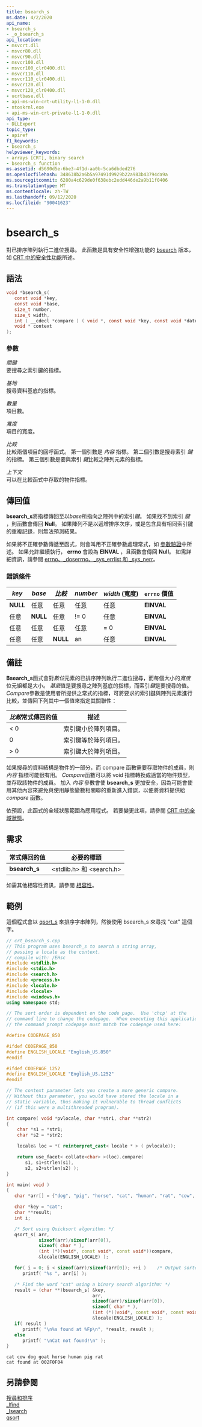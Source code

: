 ```yaml
---
title: bsearch_s
ms.date: 4/2/2020
api_name:
- bsearch_s
- _o_bsearch_s
api_location:
- msvcrt.dll
- msvcr80.dll
- msvcr90.dll
- msvcr100.dll
- msvcr100_clr0400.dll
- msvcr110.dll
- msvcr110_clr0400.dll
- msvcr120.dll
- msvcr120_clr0400.dll
- ucrtbase.dll
- api-ms-win-crt-utility-l1-1-0.dll
- ntoskrnl.exe
- api-ms-win-crt-private-l1-1-0.dll
api_type:
- DLLExport
topic_type:
- apiref
f1_keywords:
- bsearch_s
helpviewer_keywords:
- arrays [CRT], binary search
- bsearch_s function
ms.assetid: d5690d5e-6be3-4f1d-aa0b-5ca6dbded276
ms.openlocfilehash: 348638b2a6b5a97491d9929b22a983b43794da9a
ms.sourcegitcommit: 6280a4c629de0f638ebc2edd446de2a9b11f0406
ms.translationtype: MT
ms.contentlocale: zh-TW
ms.lasthandoff: 09/12/2020
ms.locfileid: "90041623"
---
```

# <a name="bsearch_s"></a>bsearch_s

對已排序陣列執行二進位搜尋。 此函數是具有安全性增強功能的 [bsearch](bsearch.md) 版本，如 [CRT 中的安全性功能](../../c-runtime-library/security-features-in-the-crt.md)所述。

## <a name="syntax"></a>語法

```C
void *bsearch_s(
   const void *key,
   const void *base,
   size_t number,
   size_t width,
   int ( __cdecl *compare ) ( void *, const void *key, const void *datum),
   void * context
);
```

### <a name="parameters"></a>參數

*關鍵*\
要搜尋之索引鍵的指標。

*基地*\
搜尋資料基底的指標。

*數量*\
項目數。

*寬度*\
項目的寬度。

*比較*\
比較兩個項目的回呼函式。 第一個引數是 *內容* 指標。 第二個引數是搜尋索引 *鍵* 的指標。 第三個引數是要與索引 *鍵*比較之陣列元素的指標。

*上下文*\
可以在比較函式中存取的物件指標。

## <a name="return-value"></a>傳回值

**bsearch_s**將指標傳回至以*base*所指向之陣列中的索引*鍵*。 如果找不到索引 *鍵* ，則函數會傳回 **Null**。 如果陣列不是以遞增排序次序，或是包含具有相同索引鍵的重複記錄，則無法預測結果。

如果將不正確參數傳遞至函式，則會叫用不正確參數處理常式，如 [參數驗證](../../c-runtime-library/parameter-validation.md)中所述。 如果允許繼續執行， **errno** 會設為 **EINVAL** ，且函數會傳回 **Null**。 如需詳細資訊，請參閱 [errno、_doserrno、_sys_errlist 和 _sys_nerr](../../c-runtime-library/errno-doserrno-sys-errlist-and-sys-nerr.md)。

### <a name="error-conditions"></a>錯誤條件

|*key*|*base*|*比較*|*number*|*width* (寬度)|**`errno`** 價值|
|-|-|-|-|-|-|
|**NULL**|任意|任意|任意|任意|**EINVAL**|
|任意|**NULL**|任意|!= 0|任意|**EINVAL**|
|任意|任意|任意|任意|= 0|**EINVAL**|
|任意|任意|**NULL**|an|任意|**EINVAL**|

## <a name="remarks"></a>備註

**Bsearch_s**函式會對*數位*元素的已排序陣列執行二進位搜尋，而每個大小的*寬度*位元組都是大小。 *基底*值是要搜尋之陣列基底的指標，而索引*鍵*是要搜尋的值。 *Compare*參數是使用者所提供之常式的指標，可將要求的索引鍵與陣列元素進行比較，並傳回下列其中一個值來指定其關聯性：

|*比較*常式傳回的值|描述|
|-----------------------------------------|-----------------|
|\< 0|索引鍵小於陣列項目。|
|0|索引鍵等於陣列項目。|
|> 0|索引鍵大於陣列項目。|

如果搜尋的資料結構是物件的一部分，而 compare 函數需要存取物件的成員，則 *內容* 指標可能很有用。 *Compare*函數可以將 void 指標轉換成適當的物件類型，並存取該物件的成員。 加入 *內容* 參數會使 **bsearch_s** 更加安全，因為可能會使用其他內容來避免與使用靜態變數相關聯的重新進入錯誤，以便將資料提供給 *compare* 函數。

依預設，此函式的全域狀態範圍為應用程式。 若要變更此項，請參閱 [CRT 中的全域狀態](../global-state.md)。

## <a name="requirements"></a>需求

|常式傳回的值|必要的標頭|
|-------------|---------------------|
|**bsearch_s**|\<stdlib.h> 和 \<search.h>|

如需其他相容性資訊，請參閱 [相容性](../../c-runtime-library/compatibility.md)。

## <a name="example"></a>範例

這個程式會以 [qsort_s](qsort-s.md) 來排序字串陣列，然後使用 bsearch_s 來尋找 "cat" 這個字。

```cpp
// crt_bsearch_s.cpp
// This program uses bsearch_s to search a string array,
// passing a locale as the context.
// compile with: /EHsc
#include <stdlib.h>
#include <stdio.h>
#include <search.h>
#include <process.h>
#include <locale.h>
#include <locale>
#include <windows.h>
using namespace std;

// The sort order is dependent on the code page.  Use 'chcp' at the
// command line to change the codepage.  When executing this application,
// the command prompt codepage must match the codepage used here:

#define CODEPAGE_850

#ifdef CODEPAGE_850
#define ENGLISH_LOCALE "English_US.850"
#endif

#ifdef CODEPAGE_1252
#define ENGLISH_LOCALE "English_US.1252"
#endif

// The context parameter lets you create a more generic compare.
// Without this parameter, you would have stored the locale in a
// static variable, thus making it vulnerable to thread conflicts
// (if this were a multithreaded program).

int compare( void *pvlocale, char **str1, char **str2)
{
    char *s1 = *str1;
    char *s2 = *str2;

    locale& loc = *( reinterpret_cast< locale * > ( pvlocale));

    return use_facet< collate<char> >(loc).compare(
       s1, s1+strlen(s1),
       s2, s2+strlen(s2) );
}

int main( void )
{
   char *arr[] = {"dog", "pig", "horse", "cat", "human", "rat", "cow", "goat"};

   char *key = "cat";
   char **result;
   int i;

   /* Sort using Quicksort algorithm: */
   qsort_s( arr,
            sizeof(arr)/sizeof(arr[0]),
            sizeof( char * ),
            (int (*)(void*, const void*, const void*))compare,
            &locale(ENGLISH_LOCALE) );

   for( i = 0; i < sizeof(arr)/sizeof(arr[0]); ++i )    /* Output sorted list */
      printf( "%s ", arr[i] );

   /* Find the word "cat" using a binary search algorithm: */
   result = (char **)bsearch_s( &key,
                                arr,
                                sizeof(arr)/sizeof(arr[0]),
                                sizeof( char * ),
                                (int (*)(void*, const void*, const void*))compare,
                                &locale(ENGLISH_LOCALE) );
   if( result )
      printf( "\n%s found at %Fp\n", *result, result );
   else
      printf( "\nCat not found!\n" );
}
```

```Output
cat cow dog goat horse human pig rat
cat found at 002F0F04
```

## <a name="see-also"></a>另請參閱

[搜尋和排序](../../c-runtime-library/searching-and-sorting.md)\
[_lfind](lfind.md)\
[_lsearch](lsearch.md)\
[qsort](qsort.md)
